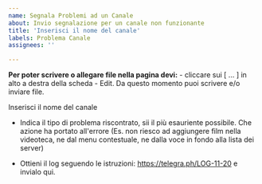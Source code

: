 ```yaml
---
name: Segnala Problemi ad un Canale
about: Invio segnalazione per un canale non funzionante
title: 'Inserisci il nome del canale'
labels: Problema Canale
assignees: ''

---
```


**Per poter scrivere o allegare file nella pagina devi:**
    - cliccare sui [ ... ] in alto a destra della scheda 
    - Edit. Da questo momento puoi scrivere e/o inviare file.


Inserisci il nome del canale


- Indica il tipo di problema riscontrato, sii il più esauriente possibile. Che azione ha portato all'errore (Es. non riesco ad aggiungere film nella videoteca, ne dal menu contestuale, ne dalla voce in fondo alla lista dei server)

- Ottieni il log seguendo le istruzioni: https://telegra.ph/LOG-11-20 e invialo qui.

